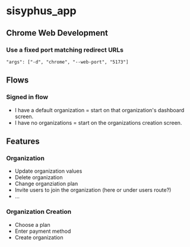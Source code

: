 # sisyphus_app

## Chrome Web Development

### Use a fixed port matching redirect URLs

`"args": ["-d", "chrome", "--web-port", "5173"]`

## Flows

### Signed in flow

- I have a default organization = start on that organization's dashboard screen.
- I have no organizations = start on the organizations creation screen.

## Features

### Organization

- Update organization values
- Delete organization
- Change organziation plan
- Invite users to join the organization (here or under users route?)
- ...

### Organization Creation

- Choose a plan
- Enter payment method
- Create organization

